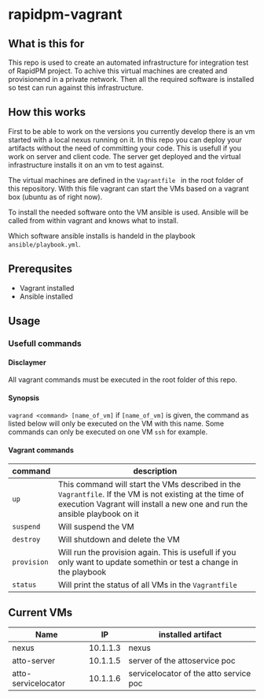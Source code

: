 # rapidpm-vagrant
## What is this for
This repo is used to create an automated infrastructure for integration test of RapidPM project.
To achive this virtual machines are created and provisionend in a private network. Then all the required software is installed so test can run against this infrastructure.

## How this works
First to be able to work on the versions you currently develop there is an vm started with a local nexus running on it.
In this repo you can deploy your artifacts without the need of committing your code. 
This is usefull if you work on server and client code. The server get deployed and the virtual infrastructure installs it on an vm to test against.

The virtual machines are defined in the `Vagrantfile ` in the root folder of this repository.
With this file vagrant can start the VMs based on a vagrant box (ubuntu as of right now). 

To install the needed software onto the VM ansible is used.
Ansible will be called from within vagrant and knows what to install.

Which software ansible installs is handeld in the playbook `ansible/playbook.yml`. 



## Prerequsites

* Vagrant installed 
* Ansible installed

## Usage

### Usefull commands
#### Disclaymer
All vagrant commands must be executed in the root folder of this repo.

#### Synopsis

`vagrand <command> [name_of_vm]`
if `[name_of_vm]` is given, the command as listed below will only be executed on the VM with this name. Some commands can only be executed on one VM `ssh` for example.
#### Vagrant commands

|command|description|
|:-------------|-----|
|`up`|  This command will start the VMs described in the `Vagrantfile`.  If the VM is not existing at the time of execution Vagrant will install a new one and run the ansible playbook on it|
|`suspend`|Will suspend the VM|
|`destroy`|Will shutdown and delete the VM|
|`provision`|Will run the provision again. This is usefull if you only want to update somethin or test a change in the playbook|
|`status`|Will print the status of all VMs in the `Vagrantfile`|


## Current VMs
| Name | IP | installed artifact|
|---------| -------|-----|
|nexus  | 10.1.1.3| nexus|
|atto-server| 10.1.1.5 |server of the attoservice poc|
|atto-servicelocator|10.1.1.6|servicelocator of the atto service poc|


